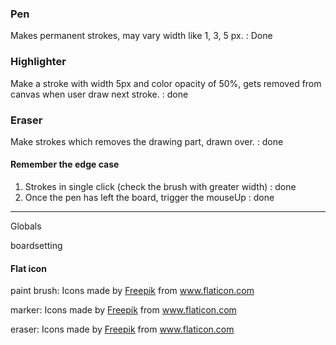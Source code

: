 ### Pen

Makes permanent strokes, may vary width like 1, 3, 5 px. : Done

### Highlighter

Make a stroke with width 5px and color opacity of 50%, gets
removed from canvas when user draw next stroke. : done

### Eraser

Make strokes which removes the drawing part, drawn over. : done

#### Remember the edge case

1. Strokes in single click (check the brush with greater width) : done
2. Once the pen has left the board, trigger the mouseUp : done

---

Globals

boardsetting

#### Flat icon

paint brush: Icons made by <a href="https://www.flaticon.com/authors/freepik" title="Freepik">Freepik</a> from <a href="https://www.flaticon.com/" title="Flaticon"> www.flaticon.com</a>

marker: Icons made by <a href="https://www.flaticon.com/authors/freepik" title="Freepik">Freepik</a> from <a href="https://www.flaticon.com/" title="Flaticon"> www.flaticon.com</a>

eraser: Icons made by <a href="https://www.flaticon.com/authors/freepik" title="Freepik">Freepik</a> from <a href="https://www.flaticon.com/" title="Flaticon"> www.flaticon.com</a>
